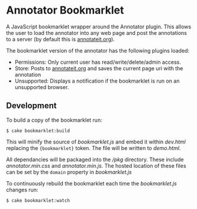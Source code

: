 Annotator Bookmarklet
=====================

A JavaScript bookmarklet wrapper around the Annotator plugin. This allows the
user to load the annotator into any web page and post the annotations to a
server (by default this is [annotateit.org][#annotateit]).

The bookmarklet version of the annotator has the following plugins loaded:

 - Permissions: Only current user has read/write/delete/admin access.
 - Store: Posts to [annotateit.org][#annotateit] and saves the current page uri
   with the annotation
 - Unsupported: Displays a notification if the bookmarklet is run on an
   unsupported browser.

Development
-----------

To build a copy of the bookmarklet run:

    $ cake bookmarklet:build

This will minify the source of _bookmarklet.js_ and embed it within _dev.html_
replacing the `{bookmarklet}` token. The file will be written to _demo.html_.

All dependancies will be packaged into the _/pkg_ directory. These include
_annotator.min.css_ and _annotator.min.js_. The hosted location of these files
can be set by the `domain` property in _bookmarklet.js_

To continuously rebuild the bookmarklet each time the _bookmarklet.js_ changes
run:

    $ cake bookmarklet:watch

[#annotateit]: http://annotateit.org
